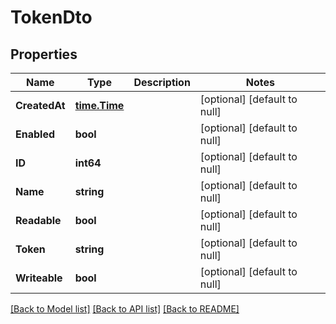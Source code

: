 # TokenDto

## Properties
| Name          | Type                          | Description | Notes                        |
| ------------- | ----------------------------- | ----------- | ---------------------------- |
| **CreatedAt** | [**time.Time**](time.Time.md) |             | [optional] [default to null] |
| **Enabled**   | **bool**                      |             | [optional] [default to null] |
| **ID**        | **int64**                     |             | [optional] [default to null] |
| **Name**      | **string**                    |             | [optional] [default to null] |
| **Readable**  | **bool**                      |             | [optional] [default to null] |
| **Token**     | **string**                    |             | [optional] [default to null] |
| **Writeable** | **bool**                      |             | [optional] [default to null] |

[[Back to Model list]](../README.md#documentation-for-models) [[Back to API list]](../README.md#documentation-for-api-endpoints) [[Back to README]](../README.md)
